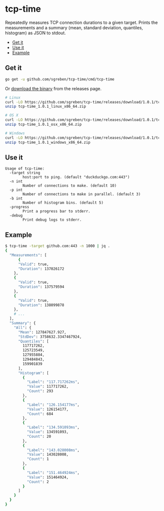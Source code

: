 # tcp-time

Repeatedly measures TCP connection durations to a given target. Prints the measurements and a summary (mean, standard deviation, quantiles, histogram) as JSON to stdout.

<!-- TOC -->

- [Get it](#get-it)
- [Use it](#use-it)
- [Example](#example)

<!-- /TOC -->

## Get it

```bash
go get -u github.com/sgreben/tcp-time/cmd/tcp-time
```

Or [download the binary](https://github.com/sgreben/tcp-time/releases/latest) from the releases page. 

```bash
# Linux
curl -LO https://github.com/sgreben/tcp-time/releases/download/1.0.1/tcp-time_1.0.1_linux_x86_64.zip
unzip tcp-time_1.0.1_linux_x86_64.zip

# OS X
curl -LO https://github.com/sgreben/tcp-time/releases/download/1.0.1/tcp-time_1.0.1_osx_x86_64.zip
unzip tcp-time_1.0.1_osx_x86_64.zip

# Windows
curl -LO https://github.com/sgreben/tcp-time/releases/download/1.0.1/tcp-time_1.0.1_windows_x86_64.zip
unzip tcp-time_1.0.1_windows_x86_64.zip
```

## Use it

```text
Usage of tcp-time:
  -target string
    	host:port to ping. (default "duckduckgo.com:443")
  -n int
    	Number of connections to make. (default 10)
  -p int
    	Number of connections to make in parallel. (default 3)
  -b int
    	Number of histogram bins. (default 5)
  -progress
    	Print a progress bar to stderr.
  -debug
    	Print debug logs to stderr.
```

## Example

```bash
$ tcp-time -target github.com:443 -n 1000 | jq .
{
  "Measurements": [
      {
      "Valid": true,
      "Duration": 137026172
    },
    {
      "Valid": true,
      "Duration": 137579594
    },
    {
      "Valid": true,
      "Duration": 138099878
    },
    # ...
  ],
  "Summary": {
    "All": {
      "Mean": 127847627.927,
      "StdDev": 3758632.3347467924,
      "Quantiles": [
        117717262,
        125723549,
        127955884,
        129484843,
        159901839
      ],
      "Histogram": [
        {
          "Label": "117.717262ms",
          "Value": 117717262,
          "Count": 293
        },
        {
          "Label": "126.154177ms",
          "Value": 126154177,
          "Count": 684
        },
        {
          "Label": "134.591093ms",
          "Value": 134591093,
          "Count": 20
        },
        {
          "Label": "143.028008ms",
          "Value": 143028008,
          "Count": 1
        },
        {
          "Label": "151.464924ms",
          "Value": 151464924,
          "Count": 2
        }
      ]
    }
  }
}
```
